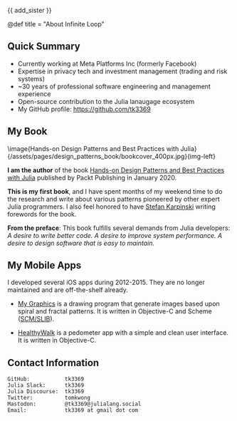 {{ add_sister }} 

@def title = "About Infinite Loop"

## Quick Summary

- Currently working at Meta Platforms Inc (formerly Facebook)
- Expertise in privacy tech and investment management (trading and risk systems)
- ~30 years of professional software engineering and management experience
- Open-source contribution to the Julia lanaugage ecosystem
- My GitHub profile: https://github.com/tk3369

## My Book

\image{Hands-on Design Patterns and Best Practices with Julia}{/assets/pages/design_patterns_book/bookcover_400px.jpg}{img-left}

**I am the author** of the book [Hands-on Design Patterns and Best Practices with Julia](https://www.amazon.com/gp/product/183864881X) published by Packt Publishing in January 2020.

**This is my first book**, and I have spent months of my weekend time to do the research and write about various patterns pioneered by other expert Julia programmers.  I also feel honored to have [Stefan Karpinski](https://karpinski.org/) writing forewords for the book.

**From the preface**:
This book fulfills several demands from Julia developers:
*A desire to write better code.
A desire to improve system performance.
A desire to design software that is easy to maintain.*

## My Mobile Apps

I developed several iOS apps during 2012-2015. They are no longer maintained and are off-the-shelf already. 

- [My Graphics](https://apps.apple.com/us/app/my-graphics/id534963449) is a drawing program that generate images based upon spiral and fractal patterns. It is written in Objective-C and Scheme ([SCM/SLIB](http://people.csail.mit.edu/jaffer/SCM.html)).

- [HealthyWalk](https://apps.apple.com/us/app/healthywalk/id782944633) is a pedometer app with a simple and clean user interface.  It is written in Objective-C.

## Contact Information

```
GitHub:           tk3369
Julia Slack:      tk3369
Julia Discourse:  tk3369
Twitter:          tomkwong
Mastodon:         @tk3369@julialang.social
Email:            tk3369 at gmail dot com
```
